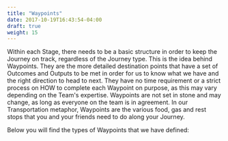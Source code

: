 ```yaml
---
title: "Waypoints"
date: 2017-10-19T16:43:54-04:00
draft: true
weight: 15
---
```

  Within each Stage, there needs to be a basic structure in order to keep the Journey on track, regardless of the Journey type. This is the idea behind Waypoints. They are the more detailed destination points that have a set of Outcomes and Outputs to be met in order for us to know what we have and the right direction to head to next. They have no time requirement or a strict process on HOW to complete each Waypoint on purpose, as this may vary depending on the Team's expertise. Waypoints are not set in stone and may change, as long as everyone on the team is in agreement. In our Transportation metaphor, Waypoints are the various food, gas and rest stops that you and your friends need to do along your Journey.

  Below you will find the types of Waypoints that we have defined:
